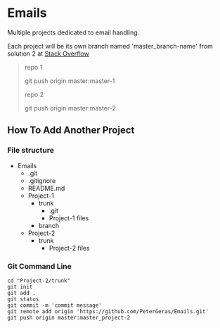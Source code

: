 # Emails
Multiple projects dedicated to email handling.


Each project will be its own branch named 'master_branch-name' from solution 2 at [Stack Overflow](https://stackoverflow.com/questions/14679614/whats-the-best-practice-for-putting-multiple-projects-in-a-git-repository)

> repo 1
>
> git push origin master:master-1
> 
> repo 2
>
> git push origin master:master-2


## How To Add Another Project

### File structure

- Emails
  - .git
  - .gitignore
  - README.md
  - Project-1
    - trunk
      - .git
	  - Project-1 files
	- branch
  - Project-2
    - trunk
	  - Project-2 files


### Git Command Line

```git
cd "Project-2/trunk"
git init
git add .
git status
git commit -m 'commit message'
git remote add origin 'https://github.com/PeterGeras/Emails.git'
git push origin master:master_project-2
```